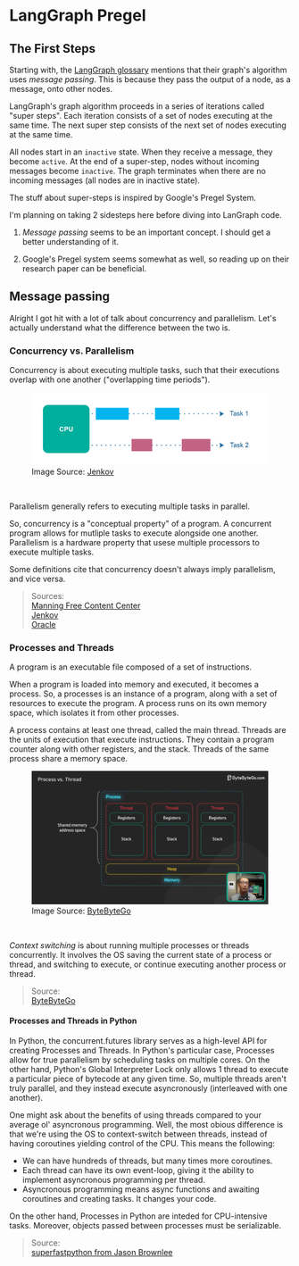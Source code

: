 # LangGraph Pregel

## The First Steps

Starting with, the [LangGraph glossary][graph-gloss] mentions that their graph's algorithm uses _message passing_. This is because they pass the output of a node, as a message, onto other nodes.

LangGraph's graph algorithm proceeds in a series of iterations called "super steps". Each iteration consists of a set of nodes executing at the same time. The next super step consists of the next set of nodes executing at the same time.

All nodes start in an `inactive` state. When they receive a message, they become `active`. At the end of a super-step, nodes without incoming messages become `inactive`. The graph terminates when there are no incoming messages (all nodes are in inactive state).

The stuff about super-steps is inspired by Google's Pregel System.

I'm planning on taking 2 sidesteps here before diving into LanGraph code.

1. _Message passing_ seems to be an important concept. I should get a better understanding of it.

2. Google's Pregel system seems somewhat as well, so reading up on their research paper can be beneficial.

## Message passing

Alright I got hit with a lot of talk about concurrency and parallelism. Let's actually understand what the difference between the two is.

### Concurrency vs. Parallelism

Concurrency is about executing multiple tasks, such that their executions overlap with one another ("overlapping time periods").

<figure>

<img alt="Concurrency diagram" src="images/concur_diag.png">

<figcaption>Image Source: <a href="https://jenkov.com/tutorials/java-concurrency/concurrency-vs-parallelism.html"> Jenkov </a></figcaption>

</figure>

<br>

Parallelism generally refers to executing multiple tasks in parallel.

So, concurrency is a "conceptual property" of a program. A concurrent program allows for mutliple tasks to execute alongside one another. Parallelism is a hardware property that usese multiple processors to execute multiple tasks.

Some definitions cite that concurrency doesn't always imply parallelism, and vice versa.

> Sources:\
> [Manning Free Content Center](https://freecontent.manning.com/concurrency-vs-parallelism/)\
> [Jenkov][jenkov-parallel]\
> [Oracle](https://docs.oracle.com/cd/E19455-01/806-5257/6je9h032b/index.html)

### Processes and Threads

A program is an executable file composed of a set of instructions.

When a program is loaded into memory and executed, it becomes a process. So, a processes is an instance of a program, along with a set of resources to execute the program. A process runs on its own memory space, which isolates it from other processes.

A process contains at least one thread, called the main thread. Threads are the units of execution that execute instructions. They contain a program counter along with other registers, and the stack. Threads of the same process share a memory space.

<figure>
<img alt="Processes and Threads diagram" src="images/byte_process.png">

<figcaption> Image Source: <a href="https://www.youtube.com/watch?v=4rLW7zg21gI&t=110s">  ByteByteGo </a> </figcaption>
</figure>

<br>

_Context switching_ is about running multiple processes or threads concurrently. It involves the OS saving the current state of a process or thread, and switching to execute, or continue executing another process or thread.

> Source:\
> [ByteByteGo](https://www.youtube.com/watch?v=4rLW7zg21gI)

#### Processes and Threads in Python

In Python, the concurrent.futures library serves as a high-level API for creating Processes and Threads. In Python's particular case, Processes allow for true parallelism by scheduling tasks on multiple cores. On the other hand, Python's Global Interpreter Lock only allows 1 thread to execute a particular piece of bytecode at any given time. So, multiple threads aren't truly parallel, and they instead execute asyncronously (interleaved with one another).

One might ask about the benefits of using threads compared to your average ol' asyncronous programming. Well, the most obious difference is that we're using the OS to context-switch between threads, instead of having coroutines yielding control of the CPU. This means the following:

- We can have hundreds of threads, but many times more coroutines.
- Each thread can have its own event-loop, giving it the ability to implement asyncronous programming per thread.
- Asyncronous programming means async functions and awaiting coroutines and creating tasks. It changes your code.

On the other hand, Processes in Python are inteded for CPU-intensive tasks. Moreover, objects passed between processes must be serializable.

> Source:\
> [superfastpython from Jason Brownlee](https://superfastpython.com/threadpoolexecutor-vs-asyncio/)

<!--Links-->

[graph-gloss]: https://langchain-ai.github.io/langgraph/concepts/low_level/#langgraph-glossary
[jenkov-parallel]: https://jenkov.com/tutorials/java-concurrency/concurrency-vs-parallelism.html
